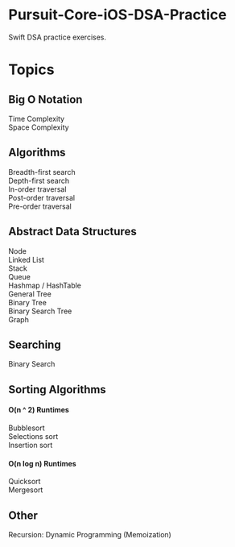 # Pursuit-Core-iOS-DSA-Practice
Swift DSA practice exercises.

# Topics

## Big O Notation 

Time Complexity  
Space Complexity  

## Algorithms 

Breadth-first search   
Depth-first search   
In-order traversal    
Post-order traversal   
Pre-order traversal   

## Abstract Data Structures 

Node  
Linked List   
Stack   
Queue   
Hashmap / HashTable   
General Tree   
Binary Tree   
Binary Search Tree   
Graph   

## Searching

Binary Search   

## Sorting Algorithms 

#### O(n ^ 2) Runtimes 
Bubblesort   
Selections sort   
Insertion sort   

#### O(n log n) Runtimes 
Quicksort   
Mergesort   

## Other 
Recursion: Dynamic Programming (Memoization)    
